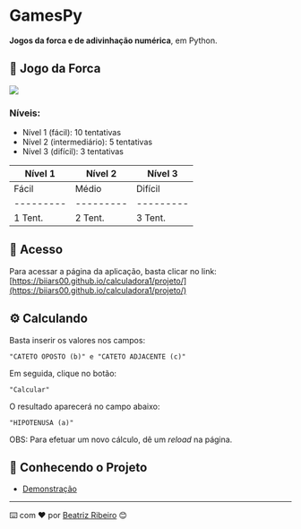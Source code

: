 # GamesPy

**Jogos da forca e de adivinhação numérica**, em Python.

## 🚀 Jogo da Forca


<img src="./src/file_type_vscode_icon_130084.png">


### Níveis:

+ Nível 1 (fácil):         10 tentativas 
+ Nível 2 (intermediário): 5 tentativas
+ Nível 3 (difícil):       3 tentativas

| Nível 1 | Nível 2 | Nível 3 |
|---------|---------|---------|
| Fácil   | Médio   | Difícil |
|---------|---------|---------|
| 1 Tent. | 2 Tent. | 3 Tent. |


## 🔧 Acesso

Para acessar a página da aplicação, basta clicar no link: [https://biiars00.github.io/calculadora1/projeto/](https://biiars00.github.io/calculadora1/projeto/)


## ⚙️ Calculando

Basta inserir os valores nos campos: 

```
"CATETO OPOSTO (b)" e "CATETO ADJACENTE (c)"
```

Em seguida, clique no botão:

```
"Calcular"
```

O resultado aparecerá no campo abaixo:

```
"HIPOTENUSA (a)"
```

OBS: Para efetuar um novo cálculo, dê um *reload* na página.

## 🚀 Conhecendo o Projeto

+ [Demonstração](https://www.awesomescreenshot.com/video/14215978?key=c6b9c8f3c42dc751a44503d9e39128c4)


---
⌨️ com ❤️ por [Beatriz Ribeiro](https://github.com/Biiars00) 😊
